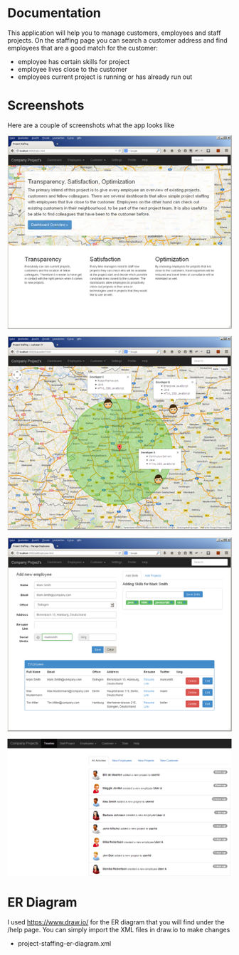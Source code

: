 # Documentation

This application will help you to manage customers, employees and staff projects.
On the staffing page you can search a customer address and find employees that are a good match for the customer:

- employee has certain skills for project
- employee lives close to the customer
- employees current project is running or has already run out

# Screenshots

Here are a couple of screenshots what the app looks like

![](screenshots/1-startpage.PNG)

![](screenshots/2-consultantSearch.PNG)

![](screenshots/3-addEmployees.PNG)

![](screenshots/4-activity-timeline.png)


# ER Diagram

I used https://www.draw.io/ for the ER diagram that you will find under the /help page. 
You can simply import the XML files in draw.io to make changes

- project-staffing-er-diagram.xml